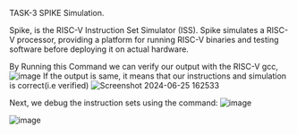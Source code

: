 TASK-3
SPIKE Simulation.

Spike, is the RISC-V Instruction Set Simulator (ISS).
Spike simulates a RISC-V processor, providing a platform for running RISC-V binaries and testing software before deploying it on actual hardware.

By Running this Command we can verify our output with the RISC-V gcc,
![image](https://github.com/Jeevithagowda21/VSD_Squadron_Mini/assets/142243440/43437fbd-a641-4562-a978-5a8888fc2874)
If the output is same, it means that our instructions and simulation is correct(i.e verified) 
![Screenshot 2024-06-25 162533](https://github.com/Jeevithagowda21/VSD_Squadron_Mini/assets/142243440/a4fbceac-99c9-4502-b09b-037fbc33560c)


Next, we debug the instruction sets using the command:
![image](https://github.com/Jeevithagowda21/VSD_Squadron_Mini/assets/142243440/a338d2b2-fbce-4093-b4c6-09516c787690)

![image](https://github.com/Jeevithagowda21/VSD_Squadron_Mini/assets/142243440/f5e29c11-975b-4cdc-b52a-842ee0414afd)













